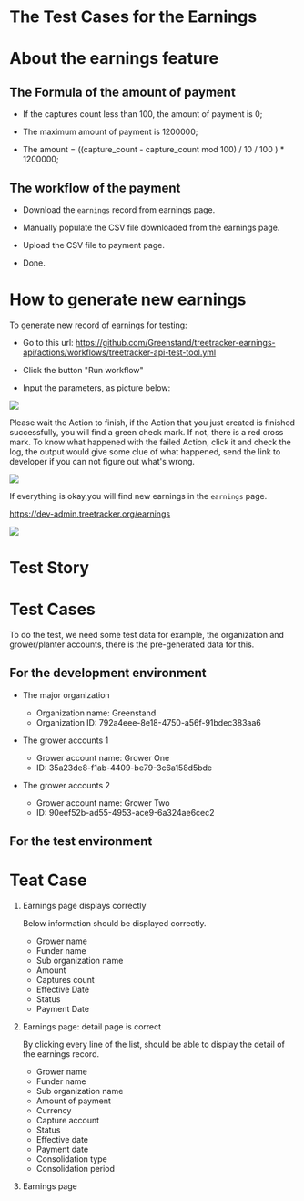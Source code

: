# The Test Cases for the Earnings

# About the earnings feature

## The Formula of the amount of payment

- If the captures count less than 100, the amount of payment is 0;

- The maximum amount of payment is 1200000;

- The amount = ((capture_count - capture_count mod 100) / 10 / 100 ) \* 1200000;

## The workflow of the payment

- Download the `earnings` record from earnings page.

- Manually populate the CSV file downloaded from the earnings page.

- Upload the CSV file to payment page.

- Done.

# How to generate new earnings

To generate new record of earnings for testing:

- Go to this url:
  https://github.com/Greenstand/treetracker-earnings-api/actions/workflows/treetracker-api-test-tool.yml

- Click the button "Run workflow"

- Input the parameters, as picture below:

![](https://dadior.s3.ap-northeast-1.amazonaws.com/20220312161220.png)

Please wait the Action to finish, if the Action that you just created is finished successfully, you will find a green check mark. If not, there is a red cross mark. To know what happened with the failed Action, click it and check the log, the output would give some clue of what happened, send the link to developer if you can not figure out what's wrong.

![](https://dadior.s3.ap-northeast-1.amazonaws.com/20220312162205.png)

If everything is okay,you will find new earnings in the `earnings` page.

https://dev-admin.treetracker.org/earnings

![](https://dadior.s3.ap-northeast-1.amazonaws.com/20220312162425.png)

# Test Story

# Test Cases

To do the test, we need some test data for example, the organization and grower/planter accounts, there is the pre-generated data for this.

## For the development environment

- The major organization

  - Organization name: Greenstand
  - Organization ID: 792a4eee-8e18-4750-a56f-91bdec383aa6

- The grower accounts 1

  - Grower account name: Grower One
  - ID: 35a23de8-f1ab-4409-be79-3c6a158d5bde

- The grower accounts 2
  - Grower account name: Grower Two
  - ID: 90eef52b-ad55-4953-ace9-6a324ae6cec2

## For the test environment

# Teat Case

1. Earnings page displays correctly

   Below information should be displayed correctly.

   - Grower name
   - Funder name
   - Sub organization name
   - Amount
   - Captures count
   - Effective Date
   - Status
   - Payment Date

1. Earnings page: detail page is correct

   By clicking every line of the list, should be able to display the detail of the earnings record.

   - Grower name
   - Funder name
   - Sub organization name
   - Amount of payment
   - Currency
   - Capture account
   - Status
   - Effective date
   - Payment date
   - Consolidation type
   - Consolidation period

1. Earnings page
